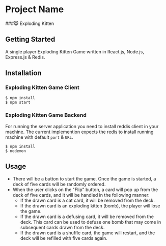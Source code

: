 # Project Name

###😸 Exploding Kitten 

## Getting Started

A single player Exploding Kitten Game written in React.js, Node.js, Express.js & Redis.

## Installation

### Exploding Kitten Game Client

```terminal
$ npm install
$ npm start
```

### Exploding Kitten Game Backend

For running the server application you need to install reddis client in your machine. The current implemention expects the redis to install running machine with default `port` & `URL`.

```terminal
$ npm install
$ nodemon
```


## Usage

- There will be a button to start the game. Once the game is started, a deck of five cards will be randomly ordered.
- When the user clicks on the "Flip" button, a card will pop up from the deck of five cards, and it will be handled in the following manner:
    - If the drawn card is a cat card, it will be removed from the deck.
    - If the drawn card is an exploding kitten (bomb), the player will lose the game.
    - If the drawn card is a defusing card, it will be removed from the deck. This card can be used to defuse one bomb that may come in subsequent cards drawn from the deck.
    - If the drawn card is a shuffle card, the game will restart, and the deck will be refilled with five cards again.
